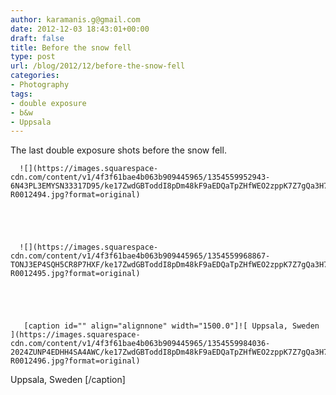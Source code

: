 ```yaml
---
author: karamanis.g@gmail.com
date: 2012-12-03 18:43:01+00:00
draft: false
title: Before the snow fell
type: post
url: /blog/2012/12/before-the-snow-fell
categories:
- Photography
tags:
- double exposure
- b&w
- Uppsala
---
```


The last double exposure shots before the snow fell.


  
      ![](https://images.squarespace-cdn.com/content/v1/4f3f61bae4b063b909445965/1354559952943-6N43PL3EMYSN33317D95/ke17ZwdGBToddI8pDm48kF9aEDQaTpZHfWEO2zppK7Z7gQa3H78H3Y0txjaiv_0fDoOvxcdMmMKkDsyUqMSsMWxHk725yiiHCCLfrh8O1z5QPOohDIaIeljMHgDF5CVlOqpeNLcJ80NK65_fV7S1UX7HUUwySjcPdRBGehEKrDf5zebfiuf9u6oCHzr2lsfYZD7bBzAwq_2wCJyqgJebgg/20121121-R0012494.jpg?format=original)

  


  
      ![](https://images.squarespace-cdn.com/content/v1/4f3f61bae4b063b909445965/1354559968867-TONJ3EP4SQH5CR8P7HXF/ke17ZwdGBToddI8pDm48kF9aEDQaTpZHfWEO2zppK7Z7gQa3H78H3Y0txjaiv_0fDoOvxcdMmMKkDsyUqMSsMWxHk725yiiHCCLfrh8O1z5QPOohDIaIeljMHgDF5CVlOqpeNLcJ80NK65_fV7S1UX7HUUwySjcPdRBGehEKrDf5zebfiuf9u6oCHzr2lsfYZD7bBzAwq_2wCJyqgJebgg/20121121-R0012495.jpg?format=original)

  


  
       [caption id="" align="alignnone" width="1500.0"]![ Uppsala, Sweden ](https://images.squarespace-cdn.com/content/v1/4f3f61bae4b063b909445965/1354559984036-2024ZUNP4EDHH4SA4AWC/ke17ZwdGBToddI8pDm48kF9aEDQaTpZHfWEO2zppK7Z7gQa3H78H3Y0txjaiv_0fDoOvxcdMmMKkDsyUqMSsMWxHk725yiiHCCLfrh8O1z5QPOohDIaIeljMHgDF5CVlOqpeNLcJ80NK65_fV7S1UX7HUUwySjcPdRBGehEKrDf5zebfiuf9u6oCHzr2lsfYZD7bBzAwq_2wCJyqgJebgg/20121121-R0012496.jpg?format=original)
 Uppsala, Sweden [/caption]
